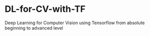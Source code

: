 # DL-for-CV-with-TF
Deep Learning for Computer Vision using Tensorflow from absolute beginning to advanced level
